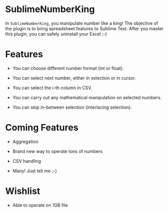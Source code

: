 SublimeNumberKing
=================

In `SublimeNumberKing`, you manipulate number like a king! The objective of the plugin is to bring spreadsheet features to Sublime Text. After you master this plugin, you can safely uninstall your Excel ;-)


Features
========

 - You can choose different number format (int or float).

 - You can select next number, either in selection or in cursor.

 - You can select the i-th column in CSV.

 - You can carry out any mathematical manipulation on selected numbers.

 - You can skip in-between selection (interlacing selection).


Coming Features
===============

 - Aggregation

 - Brand new way to operate tons of numbers

 - CSV handling

 - Many! Just tell me ;-)


Wishlist
========

 - Able to operate on 1GB file

